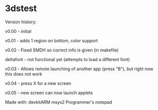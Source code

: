 # 3dstest
Version history:

v0.00 - initial

v0.01 - adds 1 region on bottom, color support

v0.02 - Fixed SMDH so correct info is given (in makefile)

deltafont - not functional yet (attempts to load a different font)

v0.03 - Allows remote launching of another app (press "B"), but right now this does not work

v0.04 - press X for a new screen

v0.05 - new screen can now launch applets

Made with: devkitARM msys2 Programmer's notepad

